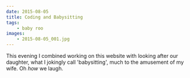 ```yaml
---
date: 2015-08-05
title: Coding and Babysitting
tags:
    - baby roo
images:
    - 2015-08-05_001.jpg
---
```

This evening I combined working on this website with looking after our daughter, what I jokingly call 'babysitting', much to the amusement of my wife. Oh _how_ we laugh.